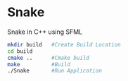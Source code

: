 # Snake
Snake in C++ using SFML

```bash
mkdir build   #Create Build Location
cd build      
cmake ..      #Cmake build
make          #Build
./Snake       #Run Application
```
